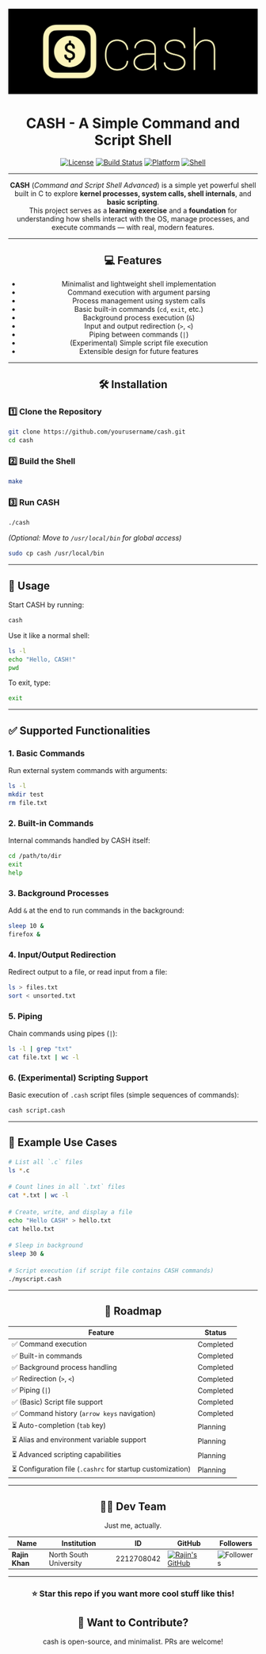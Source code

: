 <div align="center">

![CASH Banner](./cash-logo-main.png)

# CASH - A Simple Command and Script Shell
[![License](https://img.shields.io/badge/license-MIT-blue.svg?style=for-the-badge&logo=appveyor)](LICENSE) [![Build Status](https://img.shields.io/badge/build-passing-brightgreen?style=for-the-badge&logo=travis)]() [![Platform](https://img.shields.io/badge/platform-linux%20%7C%20macOS-lightgrey?style=for-the-badge&logo=linux)]() [![Shell](https://img.shields.io/badge/shell-cash%20v0.2-yellow?style=for-the-badge&logo=gnu-bash)]()

---

**CASH** (*Command and Script Shell Advanced*) is a simple yet powerful shell built in C to explore **kernel processes, system calls, shell internals**, and **basic scripting**.  
This project serves as a **learning exercise** and a **foundation** for understanding how shells interact with the OS, manage processes, and execute commands — with real, modern features.

---

## 💻 Features
- Minimalist and lightweight shell implementation  
- Command execution with argument parsing  
- Process management using system calls  
- Basic built-in commands (`cd`, `exit`, etc.)  
- Background process execution (`&`)  
- Input and output redirection (`>`, `<`)  
- Piping between commands (`|`)  
- (Experimental) Simple script file execution  
- Extensible design for future features  

---

## 🛠 Installation

</div>

### 1️⃣ Clone the Repository
```bash
git clone https://github.com/yourusername/cash.git
cd cash
```

### 2️⃣ Build the Shell
```bash
make
```

### 3️⃣ Run CASH
```bash
./cash
```

*(Optional: Move to `/usr/local/bin` for global access)*
```bash
sudo cp cash /usr/local/bin
```

---

## 📌 Usage
Start CASH by running:
```bash
cash
```

Use it like a normal shell:
```bash
ls -l
echo "Hello, CASH!"
pwd
```

To exit, type:
```bash
exit
```

---

## ✅ Supported Functionalities

### **1. Basic Commands**
Run external system commands with arguments:
```bash
ls -l
mkdir test
rm file.txt
```

### **2. Built-in Commands**
Internal commands handled by CASH itself:
```bash
cd /path/to/dir
exit
help
```

### **3. Background Processes**
Add `&` at the end to run commands in the background:
```bash
sleep 10 &
firefox &
```

### **4. Input/Output Redirection**
Redirect output to a file, or read input from a file:
```bash
ls > files.txt
sort < unsorted.txt
```

### **5. Piping**
Chain commands using pipes (`|`):
```bash
ls -l | grep "txt"
cat file.txt | wc -l
```

### **6. (Experimental) Scripting Support**
Basic execution of `.cash` script files (simple sequences of commands):
```bash
cash script.cash
```

---

## 🌟 Example Use Cases

```bash
# List all `.c` files
ls *.c

# Count lines in all `.txt` files
cat *.txt | wc -l

# Create, write, and display a file
echo "Hello CASH" > hello.txt
cat hello.txt

# Sleep in background
sleep 30 &

# Script execution (if script file contains CASH commands)
./myscript.cash
```

---

<div align="center">

## 🔮 Roadmap
| Feature                          | Status      |
|----------------------------------|-------------|
| ✅ Command execution | Completed |
| ✅ Built-in commands | Completed |
| ✅ Background process handling | Completed |
| ✅ Redirection (`>`, `<`) | Completed |
| ✅ Piping (`\|`) | Completed |
| ✅ (Basic) Script file support | Completed |
| ✅ Command history (`arrow keys` navigation) | Completed |
| ⏳ Auto-completion (`tab` key) | Planning |
| ⏳ Alias and environment variable support | Planning |
| ⏳ Advanced scripting capabilities | Planning |
| ⏳ Configuration file (`.cashrc` for startup customization) | Planning |

---

## **👨‍💻 Dev Team**

Just me, actually.

| Name                      | Institution             | ID | GitHub | Followers |
|---------------------------|-------------------------|--  |--------|------|
| **Rajin Khan**            | North South University | 2212708042 | [![Rajin's GitHub](https://img.shields.io/badge/-rajin--khan-181717?style=for-the-badge&logo=github&logoColor=white)](https://github.com/rajin-khan) | ![Followers](https://img.shields.io/github/followers/rajin-khan?label=Follow&style=social) |

---

### ⭐ **Star this repo if you want more cool stuff like this!**

## 🚀 Want to Contribute?

cash is open-source, and minimalist. PRs are welcome!

</div>